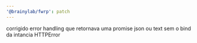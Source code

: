 ```yaml
---
'@brainylab/fwrp': patch
---
```


corrigido error handling que retornava uma promise json ou text sem o bind da intancia HTTPError
